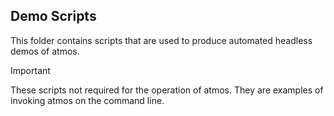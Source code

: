 ## Demo Scripts

This folder contains scripts that are used to produce automated headless demos of atmos. 

> [!IMPORTANT]
> These scripts not required for the operation of atmos. They are examples of invoking atmos on the command line.
